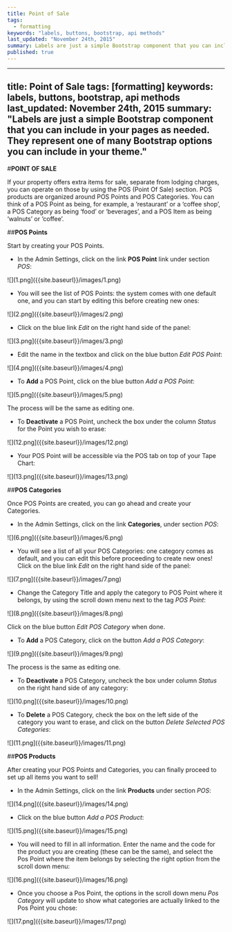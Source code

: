 ```yaml
---
title: Point of Sale
tags: 
  - formatting
keywords: "labels, buttons, bootstrap, api methods"
last_updated: "November 24th, 2015"
summary: Labels are just a simple Bootstrap component that you can include in your pages as needed. They represent one of many Bootstrap options you can include in your theme.
published: true
---
```


---
title: Point of Sale
tags: [formatting]
keywords: labels, buttons, bootstrap, api methods
last_updated: November 24th, 2015
summary: "Labels are just a simple Bootstrap component that you can include in your pages as needed. They represent one of many Bootstrap options you can include in your theme."
---

#**POINT OF SALE**

If your property offers extra items for sale, separate from lodging charges, you can operate on those by using the POS (Point Of Sale) section. POS products are organized around POS Points and POS Categories. You can think of a POS Point as being, for example, a ‘restaurant’ or a ‘coffee shop’, a POS Category as being ‘food’ or ‘beverages’, and a POS Item as being ‘walnuts’ or ‘coffee’.  

##**POS Points**

Start by creating your POS Points.  

- In the Admin Settings, click on the link **POS Point** link under section _POS_:

![](1.png]({{site.baseurl}}/images/1.png)  

- You will see the list of POS Points: the system comes with one default one, and you can start by editing this before creating new ones:  

![](2.png]({{site.baseurl}}/images/2.png)  

 - Click on the blue link _Edit_ on the right hand side of the panel:  
 
 ![](3.png]({{site.baseurl}}/images/3.png)  
 
 - Edit the name in the textbox and click on the blue button _Edit POS Point_:  
 
 ![](4.png]({{site.baseurl}}/images/4.png)  
 
 - To **Add** a POS Point, click on the blue button _Add a POS Point_:  
 
 ![](5.png]({{site.baseurl}}/images/5.png)  
 
 The process will be the same as editing one.  
 
 - To **Deactivate** a POS Point, uncheck the box under the column _Status_ for the Point you wish to erase:  
 
 ![](12.png]({{site.baseurl}}/images/12.png)  
 
 - Your POS Point will be accessible via the POS tab on top of your Tape Chart:  
 
 ![](13.png]({{site.baseurl}}/images/13.png)  
 
 
 ##**POS Categories**  
 
 Once POS Points are created, you can go ahead and create your Categories.
 
 - In the Admin Settings, click on the link **Categories**, under section _POS_:  
 
 ![](6.png]({{site.baseurl}}/images/6.png)  
 
 - You will see a list of all your POS Categories: one category comes as default, and you can edit this before proceeding to create new ones! Click on the blue link _Edit_ on the right hand side of the panel:  
 
 ![](7.png]({{site.baseurl}}/images/7.png)  
 
 - Change the Category Title and apply the category to POS Point where it belongs, by using the scroll down menu next to the tag _POS Point_:  
 
![](8.png]({{site.baseurl}}/images/8.png)  

Click on the blue button _Edit POS Category_ when done.  

- To **Add** a POS Category, click on the button _Add a POS Category_:  

![](9.png]({{site.baseurl}}/images/9.png)  

The process is the same as editing one.

- To **Deactivate** a POS Category, uncheck the box under column _Status_ on the right hand side of any category:  

![](10.png]({{site.baseurl}}/images/10.png)  

- To **Delete** a POS Category, check the box on the left side of the category you want to erase, and click on the button _Delete Selected POS Categories_:  

![](11.png]({{site.baseurl}}/images/11.png)  


##**POS Products**  

After creating your POS Points and Categories, you can finally proceed to set up all items you want to sell!

 - In the Admin Settings, click on the link **Products** under section _POS_:  
 
 ![](14.png]({{site.baseurl}}/images/14.png)  
 
 - Click on the blue button _Add a POS Product_:  
 
 ![](15.png]({{site.baseurl}}/images/15.png)  
 
 - You will need to fill in all information. Enter the name and the code for the product you are creating (these can be the same), and select the Pos Point where the item belongs by selecting the right option from the scroll down menu:  
 
 ![](16.png]({{site.baseurl}}/images/16.png)  
 
 - Once you choose a Pos Point, the options in the scroll down menu _Pos Category_ will update to show what categories are actually linked to the Pos Point you chose:  
 
 ![](17.png]({{site.baseurl}}/images/17.png)













 
 


